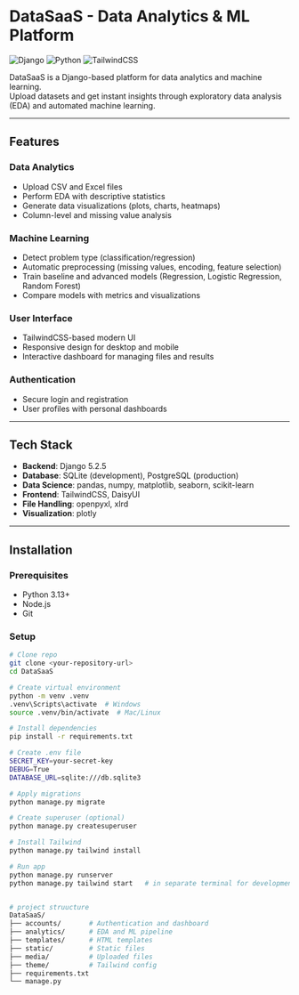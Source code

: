 # DataSaaS - Data Analytics & ML Platform

![Django](https://img.shields.io/badge/Django-5.2.5-green) ![Python](https://img.shields.io/badge/Python-3.13-blue) ![TailwindCSS](https://img.shields.io/badge/TailwindCSS-Latest-cyan)

DataSaaS is a Django-based platform for data analytics and machine learning.  
Upload datasets and get instant insights through exploratory data analysis (EDA) and automated machine learning.

---

## Features

### Data Analytics
- Upload CSV and Excel files  
- Perform EDA with descriptive statistics  
- Generate data visualizations (plots, charts, heatmaps)  
- Column-level and missing value analysis  

### Machine Learning
- Detect problem type (classification/regression)  
- Automatic preprocessing (missing values, encoding, feature selection)  
- Train baseline and advanced models (Regression, Logistic Regression, Random Forest)  
- Compare models with metrics and visualizations  

### User Interface
- TailwindCSS-based modern UI  
- Responsive design for desktop and mobile  
- Interactive dashboard for managing files and results  

### Authentication
- Secure login and registration  
- User profiles with personal dashboards  

---

## Tech Stack
- **Backend**: Django 5.2.5  
- **Database**: SQLite (development), PostgreSQL (production)  
- **Data Science**: pandas, numpy, matplotlib, seaborn, scikit-learn  
- **Frontend**: TailwindCSS, DaisyUI  
- **File Handling**: openpyxl, xlrd  
- **Visualization**: plotly  

---

## Installation

### Prerequisites
- Python 3.13+  
- Node.js  
- Git  

### Setup
```bash
# Clone repo
git clone <your-repository-url>
cd DataSaaS

# Create virtual environment
python -m venv .venv
.venv\Scripts\activate  # Windows
source .venv/bin/activate  # Mac/Linux

# Install dependencies
pip install -r requirements.txt

# Create .env file
SECRET_KEY=your-secret-key
DEBUG=True
DATABASE_URL=sqlite:///db.sqlite3

# Apply migrations
python manage.py migrate

# Create superuser (optional)
python manage.py createsuperuser

# Install Tailwind
python manage.py tailwind install

# Run app
python manage.py runserver
python manage.py tailwind start   # in separate terminal for development


# project struucture
DataSaaS/
├── accounts/       # Authentication and dashboard
├── analytics/      # EDA and ML pipeline
├── templates/      # HTML templates
├── static/         # Static files
├── media/          # Uploaded files
├── theme/          # Tailwind config
├── requirements.txt
└── manage.py


